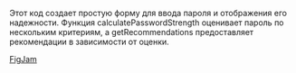 Этот код создает простую форму для ввода пароля и отображения его надежности. Функция calculatePasswordStrength оценивает пароль по нескольким критериям, а getRecommendations предоставляет рекомендации в зависимости от оценки.

[FigJam](https://www.figma.com/file/eOQ0PCzOMPFFnWU1AvwBb8/%D0%A2%D1%80%D0%B5%D0%BD%D0%B0%D0%B6%D0%B5%D1%80-%D1%81%D0%BE%D0%B7%D0%B4%D0%B0%D0%BD%D0%B8%D1%8F-%D0%BF%D0%B0%D1%80%D0%BE%D0%BB%D0%B5%D0%B9?type=whiteboard&node-id=1%3A9&t=5RWG4UFg61KwY4V7-1)
